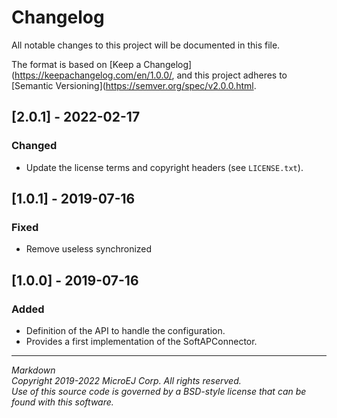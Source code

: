 # Changelog

All notable changes to this project will be documented in this file.

The format is based on [Keep a Changelog](https://keepachangelog.com/en/1.0.0/,
and this project adheres to [Semantic Versioning](https://semver.org/spec/v2.0.0.html.

## [2.0.1] - 2022-02-17

### Changed

- Update the license terms and copyright headers (see `LICENSE.txt`).

## [1.0.1] - 2019-07-16

### Fixed

  - Remove useless synchronized
  
## [1.0.0] - 2019-07-16

### Added

  - Definition of the API to handle the configuration.
  - Provides a first implementation of the SoftAPConnector.


---
_Markdown_   
_Copyright 2019-2022 MicroEJ Corp. All rights reserved._   
_Use of this source code is governed by a BSD-style license that can be found with this software._   